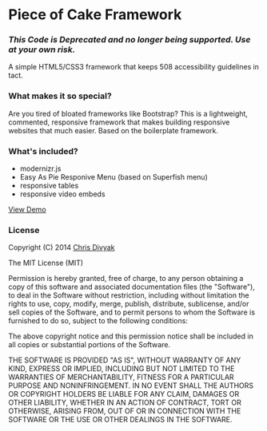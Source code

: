 # Piece of Cake Framework


### ***This Code is Deprecated and no longer being supported. Use at your own risk.***

A simple HTML5/CSS3 framework that keeps 508 accessibility guidelines in tact. 

<h3>What makes it so special?</h3>

Are you tired of bloated frameworks like Bootstrap? This is a lightweight, commented, responsive framework that makes building responsive websites that much easier. Based on the boilerplate framework.

<h3>What's included?</h3>

 - modernizr.js
 - Easy As Pie Responive Menu (based on Superfish menu)
 - responsive tables
 - responsive video embeds

<a href="http://code-baker.com/demo/PieceOfCakeFramework" target="_blank">View Demo</a>
<h3>License</h3>

Copyright (C) 2014 <a href="http://www.chrisdivyak.com/">Chris Divyak </a>

The MIT License (MIT)

Permission is hereby granted, free of charge, to any person obtaining a copy
of this software and associated documentation files (the "Software"), to deal
in the Software without restriction, including without limitation the rights
to use, copy, modify, merge, publish, distribute, sublicense, and/or sell
copies of the Software, and to permit persons to whom the Software is
furnished to do so, subject to the following conditions:

The above copyright notice and this permission notice shall be included in
all copies or substantial portions of the Software.

THE SOFTWARE IS PROVIDED "AS IS", WITHOUT WARRANTY OF ANY KIND, EXPRESS OR
IMPLIED, INCLUDING BUT NOT LIMITED TO THE WARRANTIES OF MERCHANTABILITY,
FITNESS FOR A PARTICULAR PURPOSE AND NONINFRINGEMENT. IN NO EVENT SHALL THE
AUTHORS OR COPYRIGHT HOLDERS BE LIABLE FOR ANY CLAIM, DAMAGES OR OTHER
LIABILITY, WHETHER IN AN ACTION OF CONTRACT, TORT OR OTHERWISE, ARISING FROM,
OUT OF OR IN CONNECTION WITH THE SOFTWARE OR THE USE OR OTHER DEALINGS IN
THE SOFTWARE.
